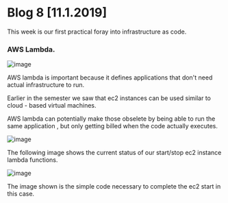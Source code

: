 
# Blog 8 [11.1.2019]

This week is our first practical foray into infrastructure as code. 

### AWS Lambda.
![image](https://user-images.githubusercontent.com/20525440/68066921-d52d8880-fcfc-11e9-8d8a-613aeb5028e7.png)


AWS lambda is important because it defines applications that don't need actual infrastructure to run.

Earlier in the semester we saw that ec2 instances can be used similar to cloud - based virtual machines.

AWS lambda can potentially make those obselete by being able to run the same application , but only getting billed when the code actually executes.

![image](https://user-images.githubusercontent.com/20525440/68067266-9b12b580-fd01-11e9-825e-2837c91c09b4.png)

The following image shows the current status of our start/stop ec2 instance lambda functions.

![image](https://user-images.githubusercontent.com/20525440/68067287-cc8b8100-fd01-11e9-80d2-f67ec3688221.png)

The image shown is the simple code necessary to complete the ec2 start in this case.

